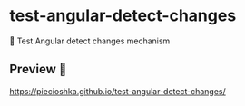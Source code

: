 # test-angular-detect-changes

:ledger: Test Angular detect changes mechanism

## Preview 🎉

<https://piecioshka.github.io/test-angular-detect-changes/>
